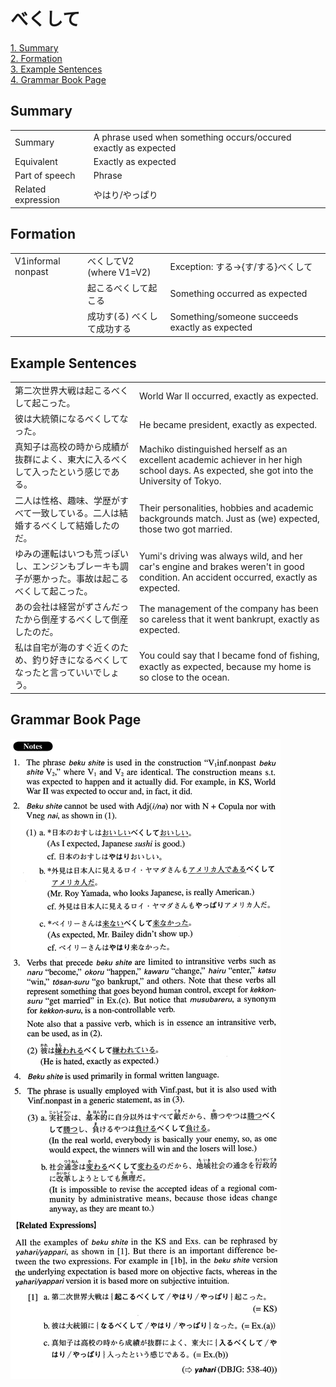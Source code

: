 # べくして

[1. Summary](#summary)<br>
[2. Formation](#formation)<br>
[3. Example Sentences](#example-sentences)<br>
[4. Grammar Book Page](#grammar-book-page)<br>


## Summary

<table><tr>   <td>Summary</td>   <td>A phrase used when something occurs/occured exactly as expected</td></tr><tr>   <td>Equivalent</td>   <td>Exactly as expected</td></tr><tr>   <td>Part of speech</td>   <td>Phrase</td></tr><tr>   <td>Related expression</td>   <td>やはり/やっぱり</td></tr></table>

## Formation

<table class="table"><tbody><tr class="tr head"><td class="td"><span class="bold">V1informal nonpast</span></td><td class="td"><span class="concept">べくして</span><span>V2 (where V1=V2)</span> </td><td class="td"><span>Exception: する→{す/する}べくして</span></td></tr><tr class="tr"><td class="td"></td><td class="td"><span>起こる</span><span class="concept">べくして</span><span>起こる</span></td><td class="td"><span>Something occurred as expected</span></td></tr><tr class="tr"><td class="td"></td><td class="td"><span>成功す(る)</span> <span class="concept">べくして</span><span>成功する</span></td><td class="td"><span>Something/someone succeeds exactly as expected</span></td></tr></tbody></table>

## Example Sentences

<table><tr>   <td>第二次世界大戦は起こるべくして起こった。</td>   <td>World War II occurred, exactly as expected.</td></tr><tr>   <td>彼は大統領になるべくしてなった。</td>   <td>He became president, exactly as expected.</td></tr><tr>   <td>真知子は高校の時から成績が抜群によく、東大に入るべくして入ったという感じである。</td>   <td>Machiko distinguished herself as an excellent academic achiever in her high school days. As expected, she got into the University of Tokyo.</td></tr><tr>   <td>二人は性格、趣味、学歴がすべて一致している。二人は結婚するべくして結婚したのだ。</td>   <td>Their personalities, hobbies and academic backgrounds match. Just as (we) expected, those two got married.</td></tr><tr>   <td>ゆみの運転はいつも荒っぽいし、エンジンもブレーキも調子が悪かった。事故は起こるべくして起こった。</td>   <td>Yumi's driving was always wild, and her car's engine and brakes weren't in good condition. An accident occurred, exactly as expected.</td></tr><tr>   <td>あの会社は経営がずさんだったから倒産するべくして倒産したのだ。</td>   <td>The management of the company has been so careless that it went bankrupt, exactly as expected.</td></tr><tr>   <td>私は自宅が海のすぐ近くのため、釣り好きになるべくしてなったと言っていいでしょう。</td>   <td>You could say that I became fond of ﬁshing, exactly as expected, because my home is so close to the ocean.</td></tr></table>

## Grammar Book Page

![](../img/Advancedべくして.png)


